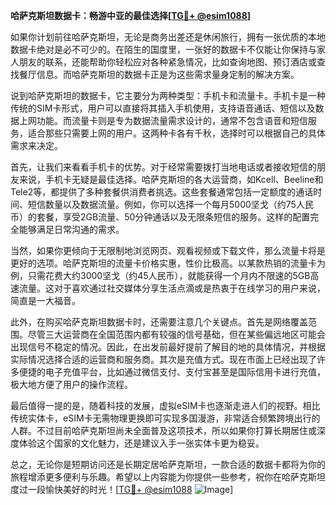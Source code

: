 **哈萨克斯坦数据卡：畅游中亚的最佳选择[[TG💪+ @esim1088](https://t.me/s/esim1088)]**

如果你计划前往哈萨克斯坦，无论是商务出差还是休闲旅行，拥有一张优质的本地数据卡绝对是必不可少的。在陌生的国度里，一张好的数据卡不仅能让你保持与家人朋友的联系，还能帮助你轻松应对各种紧急情况，比如查询地图、预订酒店或查找餐厅信息。而哈萨克斯坦的数据卡正是为这些需求量身定制的解决方案。

说到哈萨克斯坦的数据卡，它主要分为两种类型：手机卡和流量卡。手机卡是一种传统的SIM卡形式，用户可以直接将其插入手机使用，支持语音通话、短信以及数据上网功能。而流量卡则是专为数据流量需求设计的，通常不包含语音和短信服务，适合那些只需要上网的用户。这两种卡各有千秋，选择时可以根据自己的具体需求来决定。

首先，让我们来看看手机卡的优势。对于经常需要拨打当地电话或者接收短信的朋友来说，手机卡无疑是最佳选择。哈萨克斯坦的各大运营商，如Kcell、Beeline和Tele2等，都提供了多种套餐供消费者挑选。这些套餐通常包括一定额度的通话时间、短信数量以及数据流量。例如，你可以选择一个每月5000坚戈（约75人民币）的套餐，享受2GB流量、50分钟通话以及无限条短信的服务。这样的配置完全能够满足日常沟通的需求。

当然，如果你更倾向于无限制地浏览网页、观看视频或下载文件，那么流量卡将是更好的选项。哈萨克斯坦的流量卡价格实惠，性价比极高。以某款热销的流量卡为例，只需花费大约3000坚戈（约45人民币），就能获得一个月内不限速的5GB高速流量。这对于喜欢通过社交媒体分享生活点滴或是热衷于在线学习的用户来说，简直是一大福音。

此外，在购买哈萨克斯坦数据卡时，还需要注意几个关键点。首先是网络覆盖范围。尽管三大运营商在全国范围内都有较强的信号基础，但在某些偏远地区可能会出现信号不稳定的情况。因此，在出发前最好提前了解目的地的具体情况，并根据实际情况选择合适的运营商和服务商。其次是充值方式。现在市面上已经出现了许多便捷的电子充值平台，比如通过微信支付、支付宝甚至是国际信用卡进行充值，极大地方便了用户的操作流程。

最后值得一提的是，随着科技的发展，虚拟eSIM卡也逐渐走进人们的视野。相比传统实体卡，eSIM卡无需物理更换即可实现多国漫游，非常适合频繁跨境出行的人群。不过目前哈萨克斯坦尚未全面普及这项技术，所以如果你打算长期居住或深度体验这个国家的文化魅力，还是建议入手一张实体卡更为稳妥。

总之，无论你是短期访问还是长期定居哈萨克斯坦，一款合适的数据卡都将为你的旅程增添更多便利与乐趣。希望以上内容能为你提供一些参考，祝你在哈萨克斯坦度过一段愉快美好的时光！[[TG💪+ @esim1088](https://t.me/s/esim1088) ![Image](https://i.postimg.cc/4NQfJmqS/Snipaste-2025-05-13-00-14-12.png)]